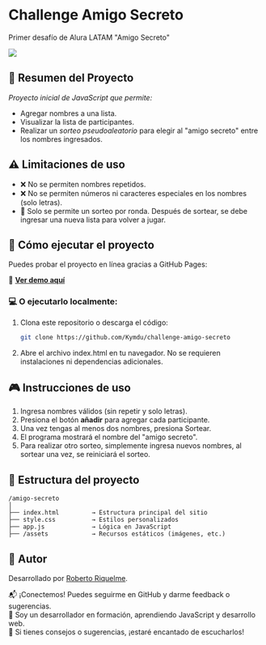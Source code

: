 # Challenge Amigo Secreto
Primer desafío de Alura LATAM "Amigo Secreto"

<p align="left">
<img src="https://img.shields.io/badge/estado-finalizado-00A000"></p>

## 📌 Resumen del Proyecto
_Proyecto inicial de JavaScript que permite:_
 - Agregar nombres a una lista.
 - Visualizar la lista de participantes.
 - Realizar un *sorteo pseudoaleatorio* para elegir al "amigo secreto" entre los nombres ingresados.

 ## ⚠️ Limitaciones de uso
 - ❌ No se permiten nombres repetidos.
 - ❌ No se permiten números ni caracteres especiales en los nombres (solo letras).
 - 🔁 Solo se permite un sorteo por ronda. Después de sortear, se debe ingresar una nueva lista para volver a jugar.

## 🚀 Cómo ejecutar el proyecto

Puedes probar el proyecto en línea gracias a GitHub Pages:

🔗 **[Ver demo aquí](https://kymdu.github.io/challenge-amigo-secreto/)** 

### 💻 O ejecutarlo localmente:
1. Clona este repositorio o descarga el código:
   ```bash
   git clone https://github.com/Kymdu/challenge-amigo-secreto
2. Abre el archivo index.html en tu navegador.
    No se requieren instalaciones ni dependencias adicionales.

## 🎮 Instrucciones de uso
1. Ingresa nombres válidos (sin repetir y solo letras).
2. Presiona el botón **añadir** para agregar cada participante.
3. Una vez tengas al menos dos nombres, presiona Sortear.
4. El programa mostrará el nombre del "amigo secreto".
5. Para realizar otro sorteo, simplemente ingresa nuevos nombres, al sortear una vez, se reiniciará el sorteo.

## 📂 Estructura del proyecto
```
/amigo-secreto
│
├── index.html         → Estructura principal del sitio
├── style.css          → Estilos personalizados
├── app.js             → Lógica en JavaScript
├── /assets            → Recursos estáticos (imágenes, etc.)
```
## 👤 Autor

Desarrollado por [Roberto Riquelme](https://github.com/Kymdu).

📬 ¡Conectemos! Puedes seguirme en GitHub y darme feedback o sugerencias.  
🚀 Soy un desarrollador en formación, aprendiendo JavaScript y desarrollo web.  
💬 Si tienes consejos o sugerencias, ¡estaré encantado de escucharlos! 




